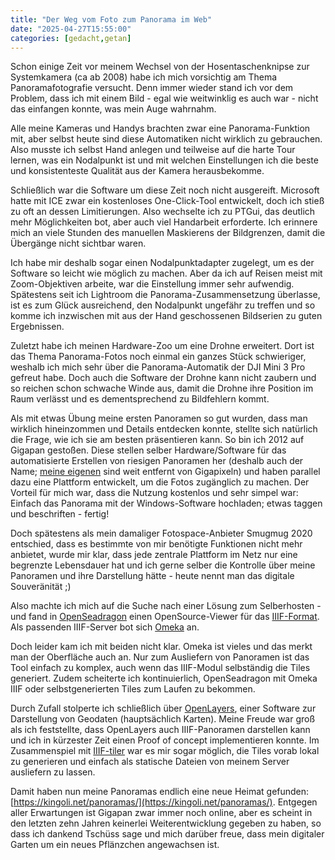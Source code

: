 ```yaml
---
title: "Der Weg vom Foto zum Panorama im Web"
date: "2025-04-27T15:55:00"
categories: [gedacht,getan]
---
```


Schon einige Zeit vor meinem Wechsel von der Hosentaschenknipse zur Systemkamera (ca ab 2008) habe ich mich vorsichtig am Thema Panoramafotografie versucht. Denn immer wieder stand ich vor dem Problem, dass ich mit einem Bild - egal wie weitwinklig es auch war - nicht das einfangen konnte, was mein Auge wahrnahm.

Alle meine Kameras und Handys brachten zwar eine Panorama-Funktion mit, aber selbst heute sind diese Automatiken nicht wirklich zu gebrauchen. Also musste ich selbst Hand anlegen und teilweise auf die harte Tour lernen, was ein Nodalpunkt ist und mit welchen Einstellungen ich die beste und konsistenteste Qualität aus der Kamera herausbekomme.

Schließlich war die Software um diese Zeit noch nicht ausgereift. Microsoft hatte mit ICE zwar ein kostenloses One-Click-Tool entwickelt, doch ich stieß zu oft an dessen Limitierungen. Also wechselte ich zu PTGui, das deutlich mehr Möglichkeiten bot, aber auch viel Handarbeit erforderte. Ich erinnere mich an viele Stunden des manuellen Maskierens der Bildgrenzen, damit die Übergänge nicht sichtbar waren.

Ich habe mir deshalb sogar einen Nodalpunktadapter zugelegt, um es der Software so leicht wie möglich zu machen. Aber da ich auf Reisen meist mit Zoom-Objektiven arbeite, war die Einstellung immer sehr aufwendig. Spätestens seit ich Lightroom die Panorama-Zusammensetzung überlasse, ist es zum Glück ausreichend, den Nodalpunkt ungefähr zu treffen und so komme ich inzwischen mit aus der Hand geschossenen Bildserien zu guten Ergebnissen.

Zuletzt habe ich meinen Hardware-Zoo um eine Drohne erweitert. Dort ist das Thema Panorama-Fotos noch einmal ein ganzes Stück schwieriger, weshalb ich mich sehr über die Panorama-Automatik der DJI Mini 3 Pro gefreut habe. Doch auch die Software der Drohne kann nicht zaubern und so reichen schon schwache Winde aus, damit die Drohne ihre Position im Raum verlässt und es dementsprechend zu Bildfehlern kommt.

Als mit etwas Übung meine ersten Panoramen so gut wurden, dass man wirklich hineinzommen und Details entdecken konnte, stellte sich natürlich die Frage, wie ich sie am besten präsentieren kann. So bin ich 2012 auf Gigapan gestoßen. Diese stellen selber Hardware/Software für das automatisierte Erstellen von riesigen Panoramen her (deshalb auch der Name; [meine eigenen](https://www.gigapan.com/profiles/KingOli/gigapans) sind weit entfernt von Gigapixeln) und haben parallel dazu eine Plattform entwickelt, um die Fotos zugänglich zu machen. Der Vorteil für mich war, dass die Nutzung kostenlos und sehr simpel war: Einfach das Panorama mit der Windows-Software hochladen; etwas taggen und beschriften - fertig!

Doch spätestens als mein damaliger Fotospace-Anbieter Smugmug 2020 entschied, dass es bestimmte von mir benötigte Funktionen nicht mehr anbietet, wurde mir klar, dass jede zentrale Plattform im Netz nur eine begrenzte Lebensdauer hat und ich gerne selber die Kontrolle über meine Panoramen und ihre Darstellung hätte - heute nennt man das digitale Souveränität ;)

Also machte ich mich auf die Suche nach einer Lösung zum Selberhosten - und fand in [OpenSeadragon](https://openseadragon.github.io/) einen OpenSource-Viewer für das [IIIF-Format](https://iiif.io/api/image/). Als passenden IIIF-Server bot sich [Omeka](https://omeka.org/s/modules/IiifServer/) an.

Doch leider kam ich mit beiden nicht klar. Omeka ist vieles und das merkt man der Oberfläche auch an. Nur zum Ausliefern von Panoramen ist das Tool einfach zu komplex, auch wenn das IIIF-Modul selbständig die Tiles generiert. Zudem scheiterte ich kontinuierlich, OpenSeadragon mit Omeka IIIF oder selbstgenerierten Tiles zum Laufen zu bekommen.

Durch Zufall stolperte ich schließlich über [OpenLayers](https://openlayers.org/), einer Software zur Darstellung von Geodaten (hauptsächlich Karten). Meine Freude war groß als ich feststellte, dass OpenLayers auch IIIF-Panoramen darstellen kann und ich in kürzester Zeit einen Proof of concept implementieren konnte. Im Zusammenspiel mit [IIIF-tiler](https://github.com/glenrobson/iiif-tiler) war es mir sogar möglich, die Tiles vorab lokal zu generieren und einfach als statische Dateien von meinem Server ausliefern zu lassen.

Damit haben nun meine Panoramas endlich eine neue Heimat gefunden: [https://kingoli.net/panoramas/](https://kingoli.net/panoramas/). Entgegen aller Erwartungen ist Gigapan zwar immer noch online, aber es scheint in den letzten zehn Jahren keinerlei Weiterentwicklung gegeben zu haben, so dass ich dankend Tschüss sage und mich darüber freue, dass mein digitaler Garten um ein neues Pflänzchen angewachsen ist.